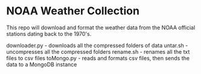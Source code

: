 # NOAA Weather Collection

This repo will download and format the weather data from the NOAA official stations dating back to the 1970's. 

downloader.py - downloads all the compressed folders of data
untar.sh - uncompresses all the compressed folders
rename.sh - renames all the txt files to csv files
toMongo.py - reads and formats csv files, then sends the data to a MongoDB instance
